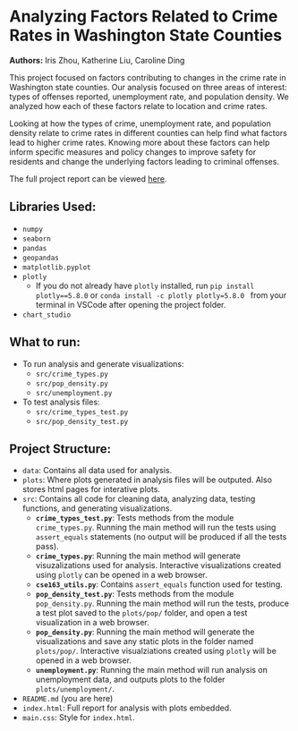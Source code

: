 # Analyzing Factors Related to Crime Rates in Washington State Counties
**Authors:** Iris Zhou, Katherine Liu, Caroline Ding

This project focused on factors contributing to changes in the crime rate in Washington state counties. Our analysis focused on three areas of interest: types of offenses reported, unemployment rate, and population density. We analyzed how each of these factors relate to location and crime rates.

 Looking at how the types of crime, unemployment rate, and population density relate to crime rates in different counties can help find what factors lead to higher crime rates. Knowing more about these factors can help inform specific measures and policy changes to improve safety for residents and change the underlying factors leading to criminal offenses.

The full project report can be viewed [here](https://iriszhou1.github.io/wa-crime-analysis/).

## Libraries Used:
* `numpy`
* `seaborn`
* `pandas`
* `geopandas`
* `matplotlib.pyplot`
* `plotly`
    + If you do not already have `plotly` installed, run `pip install plotly==5.8.0` or `conda install -c plotly plotly=5.8.0 ` from your terminal in VSCode after opening the project folder.
* `chart_studio`

## What to run:
* To run analysis and generate visualizations:
    + `src/crime_types.py`
    + `src/pop_density.py`
    + `src/unemployment.py`
* To test analysis files:
    + `src/crime_types_test.py`
    + `src/pop_density_test.py`

## Project Structure:
* `data`: Contains all data used for analysis.
* `plots`: Where plots generated in analysis files will be outputed. Also stores html pages for interative plots.
* `src`: Contains all code for cleaning data, analyzing data, testing functions, and generating visualizations.
    + **`crime_types_test.py`**: Tests methods from the module `crime_types.py`. Running the main method will run the tests using `assert_equals` statements (no output will be produced if all the tests pass).
    + **`crime_types.py`**: Running the main method will generate visuzalizations used for analysis. Interactive visualizations created using `plotly` can be opened in a web browser.
    + **`cse163_utils.py`**: Contains `assert_equals` function used for testing.
    + **`pop_density_test.py`**: Tests methods from the module `pop_density.py`. Running the main method will run the tests, produce a test plot saved to the `plots/pop/` folder, and open a test visualization in a web browser.
    + **`pop_density.py`**: Running the main method will generate the visualizations and save any static plots in the folder named `plots/pop/`. Interactive visualziations created using `plotly` will be opened in a web browser.
    + **`unemployment.py`**: Running the main method will run analysis on unemployment data, and outputs plots to the folder `plots/unemployment/`.
* `README.md` (you are here)
* `index.html`: Full report for analysis with plots embedded.
* `main.css`: Style for `index.html`.